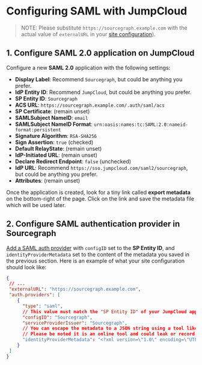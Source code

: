 # Configuring SAML with JumpCloud

> NOTE: Please substitute `https://sourcegraph.example.com` with the actual value of `externalURL` in your [site configuration](../../config/site_config.md)).

## 1. Configure SAML 2.0 application on JumpCloud

Configure a new **SAML 2.0** application with the following settings:

- **Display Label**: Recommend `Sourcegraph`, but could be anything you prefer.
- **IdP Entity ID**: Recommend `JumpCloud`, but could be anything you prefer.
- **SP Entity ID**: `Sourcegraph`
- **ACS URL**: `https://sourcegraph.example.com/.auth/saml/acs`
- **SP Certificate**: (remain unset)
- **SAMLSubject NameID**: `email`
- **SAMLSubject NameID Format**: `urn:oasis:names:tc:SAML:2.0:nameid-format:persistent`
- **Signature Algorithm**: `RSA-SHA256`
- **Sign Assertion**: `true` (checked)
- **Default RelayState**: (remain unset)
- **IdP-Initiated URL**: (remain unset)
- **Declare Redirect Endpoint**: `false` (unchecked)
- **IdP URL**: Recommend `https://sso.jumpcloud.com/saml2/sourcegraph`, but could be anything you prefer.
- **Attributes**: (remain unset)

Once the application is created, look for a tiny link called **export metadata** on the bottom-right of the page. Click on the link and save the metadata file which will be used later.

## 2. Configure SAML authentication provider in Sourcegraph

[Add a SAML auth provider](./index.md#add-a-saml-provider) with `configID` set to the **SP Entity ID**, and `identityProviderMetadata` set to the content of the metadata you saved in the previous section. Here is an example of what your site configuration should look like:

```json
{
 // ...
 "externalURL": "https://sourcegraph.example.com",
 "auth.providers": [
    {
      "type": "saml",
      // This value must match the "SP Entity ID" of your JumpCloud application.
      "configID": "Sourcegraph",
      "serviceProviderIssuer": "Sourcegraph",
      // You can escape the metadata to a JSON string using a tool like https://json-escape-text.now.sh.
      // Please be noted it is an online tool and could leak or record your confidential information.
      "identityProviderMetadata": "<?xml version=\"1.0\" encoding=\"UTF-8\"?><md:EntityDescriptor xmlns:md=\"urn:oasis:names:tc:SAML:2.0:metadata\" entityID=\"JumpCloud\"><md:IDPSSODescriptor WantAuthnRequestsSigned=\"false\" protocolSupportEnumeration=\"urn:oasis:names:tc:SAML:2.0:protocol\"><md:KeyDescriptor use=\"signing\"><ds:KeyInfo xmlns:ds=\"http://www.w3.org/2000/09/xmldsig#\"><ds:X509Data><ds:X509Certificate>..."
    }
 ]
}
```
